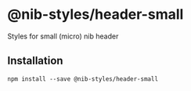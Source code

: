 # @nib-styles/header-small

Styles for small (micro) nib header

## Installation

    npm install --save @nib-styles/header-small